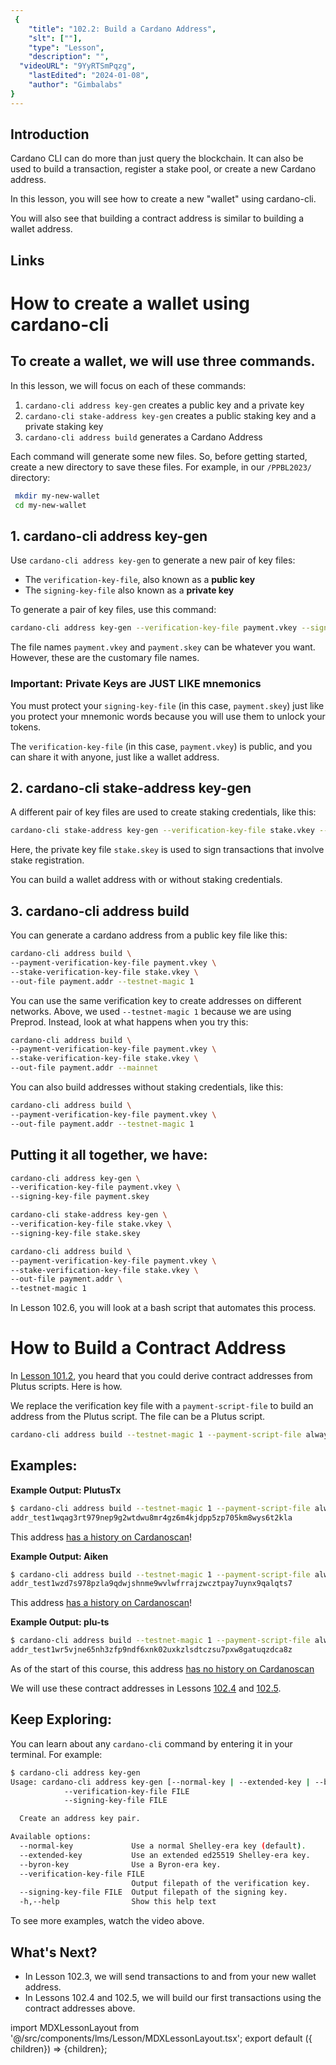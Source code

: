 ```yaml
---
 {
	"title": "102.2: Build a Cardano Address",
	"slt": [""],
	"type": "Lesson",
	"description": "",
  "videoURL": "9YyRTSmPqzg",
	"lastEdited": "2024-01-08",
	"author": "Gimbalabs"
}
---
```



## Introduction
Cardano CLI can do more than just query the blockchain. It can also be used to build a transaction, register a stake pool, or create a new Cardano address.

In this lesson, you will see how to create a new "wallet" using cardano-cli.

You will also see that building a contract address is similar to building a wallet address.

## Links


 # How to create a wallet using cardano-cli

## To create a wallet, we will use three commands.

In this lesson, we will focus on each of these commands:

1. `cardano-cli address key-gen` creates a public key and a private key
2. `cardano-cli stake-address key-gen` creates a public staking key and a private staking key
3. `cardano-cli address build` generates a Cardano Address

Each command will generate some new files. So, before getting started, create a new directory to save these files. For example, in our `/PPBL2023/` directory:

```bash
 mkdir my-new-wallet
 cd my-new-wallet
```


## 1. cardano-cli address key-gen

Use `cardano-cli address key-gen` to generate a new pair of key files:

- The `verification-key-file`, also known as a **public key**
- The `signing-key-file` also known as a **private key**

To generate a pair of key files, use this command:

```bash
cardano-cli address key-gen --verification-key-file payment.vkey --signing-key-file payment.skey
```

The file names `payment.vkey` and `payment.skey` can be whatever you want. However, these are the customary file names.

### Important: Private Keys are JUST LIKE mnemonics

You must protect your `signing-key-file` (in this case, `payment.skey`) just like you protect your mnemonic words because you will use them to unlock your tokens.

The `verification-key-file` (in this case, `payment.vkey`) is public, and you can share it with anyone, just like a wallet address.


## 2. cardano-cli stake-address key-gen

A different pair of key files are used to create staking credentials, like this:

```bash
cardano-cli stake-address key-gen --verification-key-file stake.vkey --signing-key-file stake.skey
```

Here, the private key file `stake.skey` is used to sign transactions that involve stake registration.

You can build a wallet address with or without staking credentials.


## 3. cardano-cli address build

You can generate a cardano address from a public key file like this:

```bash
cardano-cli address build \
--payment-verification-key-file payment.vkey \
--stake-verification-key-file stake.vkey \
--out-file payment.addr --testnet-magic 1
```

You can use the same verification key to create addresses on different networks. Above, we used `--testnet-magic 1` because we are using Preprod. Instead, look at what happens when you try this:

```bash
cardano-cli address build \
--payment-verification-key-file payment.vkey \
--stake-verification-key-file stake.vkey \
--out-file payment.addr --mainnet
```

You can also build addresses without staking credentials, like this:

```bash
cardano-cli address build \
--payment-verification-key-file payment.vkey \
--out-file payment.addr --testnet-magic 1
```


## Putting it all together, we have:

```bash
cardano-cli address key-gen \
--verification-key-file payment.vkey \
--signing-key-file payment.skey

cardano-cli stake-address key-gen \
--verification-key-file stake.vkey \
--signing-key-file stake.skey

cardano-cli address build \
--payment-verification-key-file payment.vkey \
--stake-verification-key-file stake.vkey \
--out-file payment.addr \
--testnet-magic 1
```

In Lesson 102.6, you will look at a bash script that automates this process.


# How to Build a Contract Address

In [Lesson 101.2](/modules/101/1012), you heard that you could derive contract addresses from Plutus scripts. Here is how.

We replace the verification key file with a `payment-script-file` to build an address from the Plutus script. The file can be a Plutus script.

```bash
cardano-cli address build --testnet-magic 1 --payment-script-file always-succeeds.plutus
```

## Examples:

**Example Output: PlutusTx**

```bash
$ cardano-cli address build --testnet-magic 1 --payment-script-file always-succeeds-plutusTx.plutus
addr_test1wqag3rt979nep9g2wtdwu8mr4gz6m4kjdpp5zp705km8wys6t2kla
```

This address [has a history on Cardanoscan](https://preprod.cardanoscan.io/address/addr_test1wqag3rt979nep9g2wtdwu8mr4gz6m4kjdpp5zp705km8wys6t2kla)!

**Example Output: Aiken**

```bash
$ cardano-cli address build --testnet-magic 1 --payment-script-file always-succeeds-aiken.plutus
addr_test1wzd7s978pzla9qdwjshnme9wvlwfrrajzwcztpay7uynx9qalqts7
```

This address [has a history on Cardanoscan](https://preprod.cardanoscan.io/address/addr_test1wzd7s978pzla9qdwjshnme9wvlwfrrajzwcztpay7uynx9qalqts7)!

**Example Output: plu-ts**

```bash
$ cardano-cli address build --testnet-magic 1 --payment-script-file always-succeeds-plu-ts.plutus
addr_test1wr5vjne65nh3zfp9ndf6xnk02uxkzlsdtczsu7pxw8gatuqzdca8z
```

As of the start of this course, this address [has no history on Cardanoscan](https://preprod.cardanoscan.io/address/addr_test1wr5vjne65nh3zfp9ndf6xnk02uxkzlsdtczsu7pxw8gatuqzdca8z)

We will use these contract addresses in Lessons [102.4](/modules/102/1024) and [102.5](/modules/102/1025).


## Keep Exploring:

You can learn about any `cardano-cli` command by entering it in your terminal. For example:

```bash
$ cardano-cli address key-gen
Usage: cardano-cli address key-gen [--normal-key | --extended-key | --byron-key]
            --verification-key-file FILE
            --signing-key-file FILE

  Create an address key pair.

Available options:
  --normal-key             Use a normal Shelley-era key (default).
  --extended-key           Use an extended ed25519 Shelley-era key.
  --byron-key              Use a Byron-era key.
  --verification-key-file FILE
                           Output filepath of the verification key.
  --signing-key-file FILE  Output filepath of the signing key.
  -h,--help                Show this help text

```

To see more examples, watch the video above.


## What's Next?

- In Lesson 102.3, we will send transactions to and from your new wallet address.
- In Lessons 102.4 and 102.5, we will build our first transactions using the contract addresses above.

import MDXLessonLayout from '@/src/components/lms/Lesson/MDXLessonLayout.tsx';
export default ({ children}) => <MDXLessonLayout>{children}</MDXLessonLayout>;
